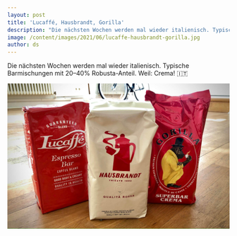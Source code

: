 ```yaml
---
layout: post
title: 'Lucaffé, Hausbrandt, Gorilla'
description: "Die nächsten Wochen werden mal wieder italienisch. Typische Barmischungen mit 20–40% Robusta-Anteil. Weil: Crema!"
image: /content/images/2021/06/lucaffe-hausbrandt-gorilla.jpg
author: ds
---
```


Die nächsten Wochen werden mal wieder italienisch. Typische Barmischungen mit 20–40% Robusta-Anteil. Weil: Crema! 🇮🇹

![Lucaffe, Hausbrandt, Gorilla](/content/images/2021/06/lucaffe-hausbrandt-gorilla.jpg)
